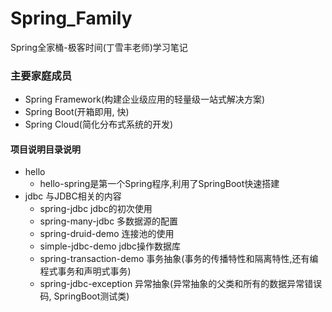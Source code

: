 # Spring_Family
Spring全家桶-极客时间(丁雪丰老师)学习笔记

### 主要家庭成员

- Spring Framework(构建企业级应用的轻量级一站式解决方案)
- Spring Boot(开箱即用, 快)
- Spring Cloud(简化分布式系统的开发)

#### 项目说明目录说明

- hello
    - hello-spring是第一个Spring程序,利用了SpringBoot快速搭建
- jdbc  与JDBC相关的内容
    - spring-jdbc jdbc的初次使用
    - spring-many-jdbc  多数据源的配置
    - spring-druid-demo  连接池的使用
    - simple-jdbc-demo   jdbc操作数据库
    - spring-transaction-demo   事务抽象(事务的传播特性和隔离特性,还有编程式事务和声明式事务)
    - spring-jdbc-exception   异常抽象(异常抽象的父类和所有的数据异常错误码, SpringBoot测试类)
